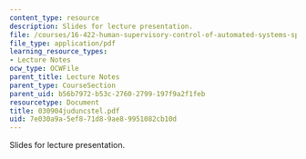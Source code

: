 ```yaml
---
content_type: resource
description: Slides for lecture presentation.
file: /courses/16-422-human-supervisory-control-of-automated-systems-spring-2004/7e030a9a5ef871d89ae89951082cb10d_030904juduncstel.pdf
file_type: application/pdf
learning_resource_types:
- Lecture Notes
ocw_type: OCWFile
parent_title: Lecture Notes
parent_type: CourseSection
parent_uid: b56b7972-b53c-2760-2799-197f9a2f1feb
resourcetype: Document
title: 030904juduncstel.pdf
uid: 7e030a9a-5ef8-71d8-9ae8-9951082cb10d
---
```

Slides for lecture presentation.

